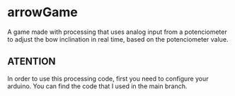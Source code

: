 # arrowGame
A game made with processing that uses analog input from a potenciometer to adjust the bow inclination in real time, based on the potenciometer value.

## ATENTION
In order to use this processing code, first you need to configure your arduino.
You can find the code that I used in the main branch.

